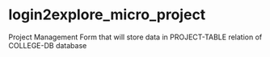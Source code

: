 # login2explore_micro_project
Project Management Form that will store data in PROJECT-TABLE relation of COLLEGE-DB database
